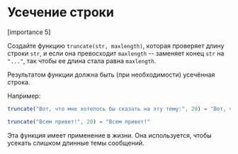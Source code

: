 # Усечение строки

[importance 5]

Создайте функцию `truncate(str, maxlength)`, которая проверяет длину строки  `str`, и если она превосходит `maxlength` -- заменяет конец `str` на `"..."`, так чтобы ее длина стала равна `maxlength`.

Результатом функции должна быть (при необходимости) усечённая строка.

Например:

```js
truncate("Вот, что мне хотелось бы сказать на эту тему:", 20) = "Вот, что мне хотело..."

truncate("Всем привет!", 20) = "Всем привет!"
```

Эта функция имеет применение в жизни. Она используется, чтобы усекать слишком длинные темы сообщений.
